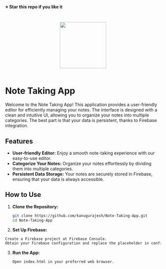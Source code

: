 #### ⭐ Star this repo if you like it
<br>
<div align="center">
  <img src="https://github.com/kanugurajesh/Note-Taking-App/assets/120458029/47c77abe-f650-4154-827b-a6d6f1f1386b" alt="" width=150 height=150>
</div>
<br>

# Note Taking App

Welcome to the Note Taking App! This application provides a user-friendly editor for efficiently managing your notes. The interface is designed with a clean and intuitive UI, allowing you to organize your notes into multiple categories. The best part is that your data is persistent, thanks to Firebase integration.

## Features

- **User-friendly Editor:** Enjoy a smooth note-taking experience with our easy-to-use editor.
- **Categorize Your Notes:** Organize your notes effortlessly by dividing them into multiple categories.
- **Persistent Data Storage:** Your notes are securely stored in Firebase, ensuring that your data is always accessible.

## How to Use

1. **Clone the Repository:**
   ```bash
   git clone https://github.com/kanugurajesh/Note-Taking-App.git
   cd Note-Taking-App
   ```
2. **Set Up Firebase:**
  ```bash
  Create a Firebase project at Firebase Console.
  Obtain your Firebase configuration and replace the placeholder in config/firebase.js with your actual configuration.
  ```
3. **Run the App:**
   ```bash
   Open index.html in your preferred web browser.
   ```
